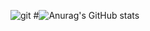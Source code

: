 ![git](https://img.shields.io/badge/-Git-F05032?style=for-the-badge&logo=git&logoColor=ffffff)
#![Anurag's GitHub stats](https://github-readme-stats.vercel.app/api?username=daegi0923&show_icons=true&theme=radical)
